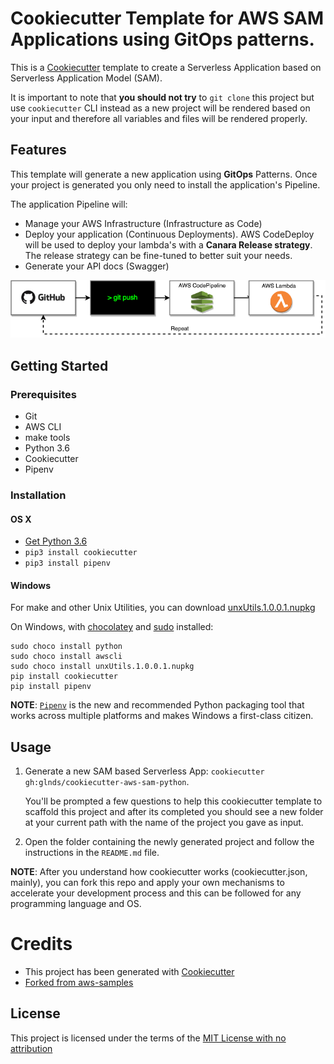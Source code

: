 # Cookiecutter Template for AWS SAM Applications using GitOps patterns.

This is a [Cookiecutter](https://github.com/audreyr/cookiecutter) template to create a Serverless Application based on Serverless Application Model (SAM).

It is important to note that **you should not try** to `git clone` this project but use `cookiecutter` CLI instead as a new project will be rendered based on your input and therefore all variables and files will be rendered properly.

## Features

This template will generate a new application using **GitOps** Patterns. Once your project is generated you only need to install the application's Pipeline. 

The application Pipeline will:
- Manage your AWS Infrastructure (Infrastructure as Code)  
- Deploy your application (Continuous Deployments). AWS CodeDeploy will be used to deploy your lambda's with a **Canara Release strategy**. The release strategy can be fine-tuned to better suit your needs.
- Generate your API docs (Swagger)

![GitOps](img/GitOps_pipeline.png)

## Getting Started

### Prerequisites

- Git
- AWS CLI
- make tools
- Python 3.6
- Cookiecutter
- Pipenv

### Installation

#### OS X
- [Get Python 3.6](https://www.python.org/downloads/release/python-360/)
- `pip3 install cookiecutter`
- `pip3 install pipenv`


#### Windows

For make and other Unix Utilities, you can download [unxUtils.1.0.0.1.nupkg](https://artifactory.persgroep.cloud/artifactory/ext-release-local/org/chocolatey/UnxUtils/1.0.0.1/unxUtils.1.0.0.1.nupkg)

On Windows, with [chocolatey](https://chocolatey.org) and [sudo](https://chocolatey.org/packages/sudo) installed:

```
sudo choco install python
sudo choco install awscli
sudo choco install unxUtils.1.0.0.1.nupkg
pip install cookiecutter
pip install pipenv
```


**NOTE**: [`Pipenv`](https://github.com/pypa/pipenv) is the new and recommended Python packaging tool that works across multiple platforms and makes Windows a first-class citizen.

## Usage

1. Generate a new SAM based Serverless App: `cookiecutter gh:glnds/cookiecutter-aws-sam-python`. 

	You'll be prompted a few questions to help this cookiecutter template to scaffold this project and after its completed you should see a new folder at your current path with the name of the project you gave as input.
2. Open the folder containing the newly generated project and follow the instructions in the ```README.md``` file.

**NOTE**: After you understand how cookiecutter works (cookiecutter.json, mainly), you can fork this repo and apply your own mechanisms to accelerate your development process and this can be followed for any programming language and OS.


# Credits

* This project has been generated with [Cookiecutter](https://github.com/audreyr/cookiecutter)
* [Forked from aws-samples](https://github.com/aws-samples/cookiecutter-aws-sam-python)


License
-------

This project is licensed under the terms of the [MIT License with no attribution](/LICENSE)
